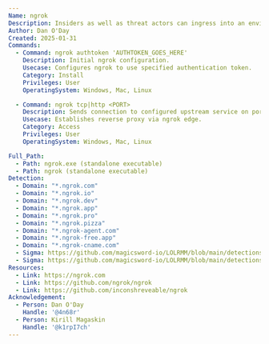```yaml
---
Name: ngrok
Description: Insiders as well as threat actors can ingress into an environment via ngrok, which functions as a reverse proxy. ngrok is no longer open source but the previous source code is still available (linked below).
Author: Dan O'Day
Created: 2025-01-31
Commands:
  - Command: ngrok authtoken 'AUTHTOKEN_GOES_HERE'
    Description: Initial ngrok configuration.
    Usecase: Configures ngrok to use specified authentication token.
    Category: Install
    Privileges: User
    OperatingSystem: Windows, Mac, Linux

  - Command: ngrok tcp|http <PORT>
    Description: Sends connection to configured upstream service on port.
    Usecase: Establishes reverse proxy via ngrok edge.
    Category: Access
    Privileges: User
    OperatingSystem: Windows, Mac, Linux

Full_Path:
  - Path: ngrok.exe (standalone executable)
  - Path: ngrok (standalone executable)
Detection:
  - Domain: "*.ngrok.com"
  - Domain: "*.ngrok.io"
  - Domain: "*.ngrok.dev"
  - Domain: "*.ngrok.app"
  - Domain: "*.ngrok.pro"
  - Domain: "*.ngrok.pizza"
  - Domain: "*.ngrok-agent.com"
  - Domain: "*.ngrok-free.app"
  - Domain: "*.ngrok-cname.com"
  - Sigma: https://github.com/magicsword-io/LOLRMM/blob/main/detections/sigma/ngrok_network_sigma.yml
  - Sigma: https://github.com/magicsword-io/LOLRMM/blob/main/detections/sigma/ngrok_processes_sigma.yml
Resources:
  - Link: https://ngrok.com
  - Link: https://github.com/ngrok/ngrok
  - Link: https://github.com/inconshreveable/ngrok
Acknowledgement:
  - Person: Dan O'Day
    Handle: '@4n68r'
  - Person: Kirill Magaskin
    Handle: '@k1rpI7ch'
---
```

